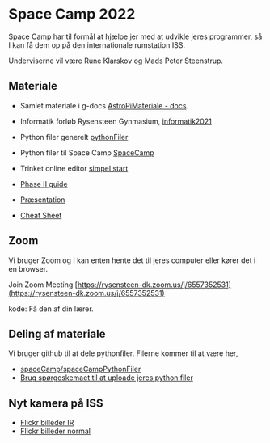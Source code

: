 # Space Camp 2022
Space Camp har til formål at hjælpe jer med at udvikle jeres programmer, så I kan få dem op på den internationale rumstation ISS.

Underviserne vil være Rune Klarskov og Mads Peter Steenstrup.

## Materiale
* Samlet materiale i g-docs [AstroPiMateriale - docs](https://docs.google.com/document/d/1TvWkbjJ-wwO4O2CT9xOwN_tYdI0_nd-l7zSaXgmFQ2A/edit?usp=sharing).

* Informatik forløb Rysensteen Gynmasium, [informatik2021](/informatik2021)


* Python filer generelt [pythonFiler](/pythonFiler)
* Python filer til Space Camp [SpaceCamp](/spaceCamp/spaceCampPythonFiler)
* Trinket online editor [simpel start](https://trinket.io/library/trinkets/d49addc48b)
* [Phase II guide](https://projects.raspberrypi.org/en/projects/code-for-your-astro-pi-mission-space-lab-experiment)
* [Præsentation](/spaceCamp/SpaceCamp2020.pdf)
* [Cheat Sheet](http://www.tecoed.co.uk/uploads/1/4/2/4/14249012/sense_hat.pdf)


## Zoom
Vi bruger Zoom og I kan enten hente det til jeres computer eller kører det i en browser.

Join Zoom Meeting [https://rysensteen-dk.zoom.us/j/6557352531](https://rysensteen-dk.zoom.us/j/6557352531)

kode: Få den af din lærer.

## Deling af materiale

Vi bruger github til at dele pythonfiler. Filerne kommer til at være her,
* [spaceCamp/spaceCampPythonFiler](https://github.com/mpsteenstrup/AstroPi2021/tree/master/spaceCamp/spaceCampPythonFiler)
* [Brug spørgeskemaet til at uploade jeres python filer](https://forms.gle/9WgMZDnVmxzB2maw8)

## Nyt kamera på ISS
* [Flickr billeder IR](https://www.flickr.com/photos/raspberrypi/albums/72177720296247792)
* [Flickr billeder normal](https://www.flickr.com/photos/raspberrypi/albums/72177720296248482/with/51846468020/)
